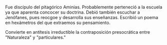 
Fue discípulo del pitagórico Aminias. Probablemente perteneció a la escuela ya que aparenta concocer su doctrina. Debió también escuchar a Jenófanes, pues reocgoe y desarrolla sus enseñanzas. Escribió un poema en hexámetros del que extraemos su pensamiento.

Convierte en antítesis irreductible la contraposición presocrática entre "Naturaleza" y "particulares."